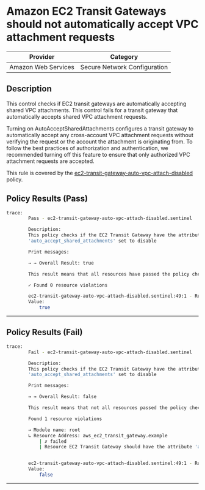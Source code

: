 # Amazon EC2 Transit Gateways should not automatically accept VPC attachment requests

| Provider            |            Category            |
| ------------------- | ------------------------------ |
| Amazon Web Services |  Secure Network Configuration  |

## Description

This control checks if EC2 transit gateways are automatically accepting shared VPC attachments. This control fails for a transit gateway that automatically accepts shared VPC attachment requests.

Turning on AutoAcceptSharedAttachments configures a transit gateway to automatically accept any cross-account VPC attachment requests without verifying the request or the account the attachment is originating from. To follow the best practices of authorization and authentication, we recommended turning off this feature to ensure that only authorized VPC attachment requests are accepted.

This rule is covered by the [ec2-transit-gateway-auto-vpc-attach-disabled](../../policies/ec2-transit-gateway-auto-vpc-attach-disabled.sentinel) policy.

## Policy Results (Pass)

```bash
trace:
        Pass - ec2-transit-gateway-auto-vpc-attach-disabled.sentinel

        Description:
        This policy checks if the EC2 Transit Gateway have the attribute
        'auto_accept_shared_attachments' set to disable

        Print messages:

        → → Overall Result: true

        This result means that all resources have passed the policy check for the policy ec2-transit-gateway-auto-vpc-attach-disabled.

        ✓ Found 0 resource violations

        ec2-transit-gateway-auto-vpc-attach-disabled.sentinel:49:1 - Rule "main"
        Value:
            true
```

---

## Policy Results (Fail)

```bash
trace:
        Fail - ec2-transit-gateway-auto-vpc-attach-disabled.sentinel

        Description:
        This policy checks if the EC2 Transit Gateway have the attribute
        'auto_accept_shared_attachments' set to disable

        Print messages:

        → → Overall Result: false

        This result means that not all resources passed the policy check and the protected behavior is not allowed for the policy ec2-transit-gateway-auto-vpc-attach-disabled.

        Found 1 resource violations

        → Module name: root
        ↳ Resource Address: aws_ec2_transit_gateway.example
            | ✗ failed
            | Resource EC2 Transit Gateway should have the attribute 'auto_accept_shared_attachments' set to diable. Refer to https://docs.aws.amazon.com/securityhub/latest/userguide/ec2-controls.html#ec2-23 for more details.


        ec2-transit-gateway-auto-vpc-attach-disabled.sentinel:49:1 - Rule "main"
        Value:
            false
```

---
